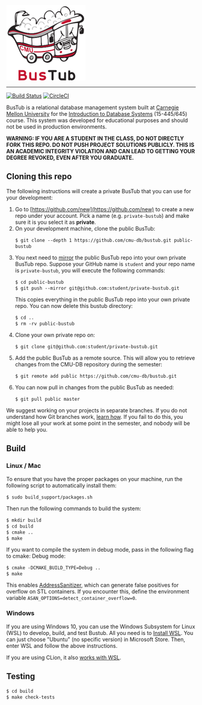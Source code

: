 <img src="logo/bustub.svg" alt="BusTub Logo" height="200">

-----------------

[![Build Status](https://travis-ci.org/cmu-db/bustub.svg?branch=master)](https://travis-ci.org/cmu-db/bustub)
[![CircleCI](https://circleci.com/gh/cmu-db/bustub/tree/master.svg?style=svg)](https://circleci.com/gh/cmu-db/bustub/tree/master)

BusTub is a relational database management system built at [Carnegie Mellon University](https://db.cs.cmu.edu) for the [Introduction to Database Systems](https://15445.courses.cs.cmu.edu) (15-445/645) course. This system was developed for educational purposes and should not be used in production environments.

**WARNING: IF YOU ARE A STUDENT IN THE CLASS, DO NOT DIRECTLY FORK THIS REPO. DO NOT PUSH PROJECT SOLUTIONS PUBLICLY. THIS IS AN ACADEMIC INTEGRITY VIOLATION AND CAN LEAD TO GETTING YOUR DEGREE REVOKED, EVEN AFTER YOU GRADUATE.**

## Cloning this repo

The following instructions will create a private BusTub that you can use for your development:

1. Go to [https://github.com/new](https://github.com/new) to create a new repo under your account. Pick a name (e.g. `private-bustub`) and make sure it is you select it as **private**.
2. On your development machine, clone the public BusTub:
   ```
   $ git clone --depth 1 https://github.com/cmu-db/bustub.git public-bustub
   ```
3. You next need to [mirror](https://git-scm.com/docs/git-push#Documentation/git-push.txt---mirror) the public BusTub repo into your own private BusTub repo. Suppose your GitHub name is `student` and your repo name is `private-bustub`, you will execute the following commands:
   ```
   $ cd public-bustub
   $ git push --mirror git@github.com:student/private-bustub.git
   ```
   This copies everything in the public BusTub repo into your own private repo. You can now delete this bustub directory:
   ```
   $ cd ..
   $ rm -rv public-bustub
   ```
4. Clone your own private repo on:
   ```
   $ git clone git@github.com:student/private-bustub.git
   ```
5. Add the public BusTub as a remote source. This will allow you to retrieve changes from the CMU-DB repository during the semester:
   ```
   $ git remote add public https://github.com/cmu-db/bustub.git
   ```
6. You can now pull in changes from the public BusTub as needed:
   ```
   $ git pull public master
   ```

We suggest working on your projects in separate branches. If you do not understand how Git branches work, [learn how](https://git-scm.com/book/en/v2/Git-Branching-Basic-Branching-and-Merging). If you fail to do this, you might lose all your work at some point in the semester, and nobody will be able to help you.

## Build

### Linux / Mac
To ensure that you have the proper packages on your machine, run the following script to automatically install them:

```
$ sudo build_support/packages.sh
```

Then run the following commands to build the system:

```
$ mkdir build
$ cd build
$ cmake ..
$ make
```

If you want to compile the system in debug mode, pass in the following flag to cmake:
Debug mode:

```
$ cmake -DCMAKE_BUILD_TYPE=Debug ..
$ make
```
This enables [AddressSanitizer](https://github.com/google/sanitizers), which can generate false positives for overflow on STL containers. If you encounter this, define the environment variable `ASAN_OPTIONS=detect_container_overflow=0`.

### Windows
If you are using Windows 10, you can use the Windows Subsystem for Linux (WSL) to develop, build, and test Bustub. All you need is to [Install WSL](https://docs.microsoft.com/en-us/windows/wsl/install-win10). You can just choose "Ubuntu" (no specific version) in Microsoft Store. Then, enter WSL and follow the above instructions.

If you are using CLion, it also [works with WSL](https://blog.jetbrains.com/clion/2018/01/clion-and-linux-toolchain-on-windows-are-now-friends).

## Testing
```
$ cd build
$ make check-tests
```
